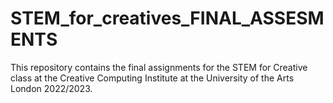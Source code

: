 # STEM_for_creatives_FINAL_ASSESMENTS 

This repository contains the final assignments for the STEM for Creative class at the Creative Computing Institute at the University of the Arts London 2022/2023. 
